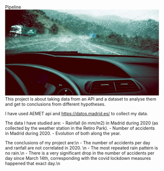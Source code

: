 Pipeline
![portada](images/portada.jpg)
This project is about taking data from an API and a dataset to analyse them and get to conclusions from different hypotheses.

I have used AEMET api and https://datos.madrid.es/ to collect my data.

The data I have studied are:
    - Rainfall (in mm/m2) in Madrid during 2020 (as collected by the weather station in the Retiro Park).
    - Number of accidents in Madrid during 2020.
    - Evolution of both along the year.

The conclusions of my project are:\n
    - The number of accidents per day and ranfall are not correlated in 2020. \n
    - The most repeated rain pattern is no rain.\n
    - There is a very significant drop in the number of accidents per day since March 14th, corresponding with the covid lockdown measures happened that exact day.\n